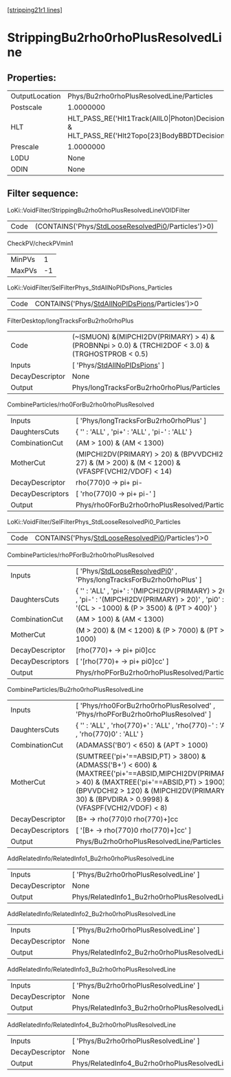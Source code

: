 [[stripping21r1 lines]](./stripping21r1-index)

# StrippingBu2rho0rhoPlusResolvedLine

## Properties:

|                |                                                                                                 |
|----------------|-------------------------------------------------------------------------------------------------|
| OutputLocation | Phys/Bu2rho0rhoPlusResolvedLine/Particles                                                       |
| Postscale      | 1.0000000                                                                                       |
| HLT            | HLT_PASS_RE('Hlt1Track(AllL0\|Photon)Decision') & HLT_PASS_RE('Hlt2Topo[23]BodyBBDTDecision') |
| Prescale       | 1.0000000                                                                                       |
| L0DU           | None                                                                                            |
| ODIN           | None                                                                                            |

## Filter sequence:

LoKi::VoidFilter/StrippingBu2rho0rhoPlusResolvedLineVOIDFilter

|      |                                                                                                            |
|------|------------------------------------------------------------------------------------------------------------|
| Code | (CONTAINS('Phys/[StdLooseResolvedPi0](./stripping21r1-commonparticles-stdlooseresolvedpi0)/Particles')\>0) |

CheckPV/checkPVmin1

|        |     |
|--------|-----|
| MinPVs | 1   |
| MaxPVs | -1  |

LoKi::VoidFilter/SelFilterPhys_StdAllNoPIDsPions_Particles

|      |                                                                                                      |
|------|------------------------------------------------------------------------------------------------------|
| Code | CONTAINS('Phys/[StdAllNoPIDsPions](./stripping21r1-commonparticles-stdallnopidspions)/Particles')\>0 |

FilterDesktop/longTracksForBu2rho0rhoPlus

|                 |                                                                                                      |
|-----------------|------------------------------------------------------------------------------------------------------|
| Code            | (~ISMUON) &(MIPCHI2DV(PRIMARY) \> 4) & (PROBNNpi \> 0.0) & (TRCHI2DOF \< 3.0) & (TRGHOSTPROB \< 0.5) |
| Inputs          | [ 'Phys/[StdAllNoPIDsPions](./stripping21r1-commonparticles-stdallnopidspions)' ]                  |
| DecayDescriptor | None                                                                                                 |
| Output          | Phys/longTracksForBu2rho0rhoPlus/Particles                                                           |

CombineParticles/rho0ForBu2rho0rhoPlusResolved

|                  |                                                                                                        |
|------------------|--------------------------------------------------------------------------------------------------------|
| Inputs           | [ 'Phys/longTracksForBu2rho0rhoPlus' ]                                                               |
| DaughtersCuts    | { '' : 'ALL' , 'pi+' : 'ALL' , 'pi-' : 'ALL' }                                                         |
| CombinationCut   | (AM \> 100) & (AM \< 1300)                                                                             |
| MotherCut        | (MIPCHI2DV(PRIMARY) \> 20) & (BPVVDCHI2 \> 27) & (M \> 200) & (M \< 1200) & (VFASPF(VCHI2/VDOF) \< 14) |
| DecayDescriptor  | rho(770)0 -\> pi+ pi-                                                                                  |
| DecayDescriptors | [ 'rho(770)0 -\> pi+ pi-' ]                                                                          |
| Output           | Phys/rho0ForBu2rho0rhoPlusResolved/Particles                                                           |

LoKi::VoidFilter/SelFilterPhys_StdLooseResolvedPi0_Particles

|      |                                                                                                          |
|------|----------------------------------------------------------------------------------------------------------|
| Code | CONTAINS('Phys/[StdLooseResolvedPi0](./stripping21r1-commonparticles-stdlooseresolvedpi0)/Particles')\>0 |

CombineParticles/rhoPForBu2rho0rhoPlusResolved

|                  |                                                                                                                                                    |
|------------------|----------------------------------------------------------------------------------------------------------------------------------------------------|
| Inputs           | [ 'Phys/[StdLooseResolvedPi0](./stripping21r1-commonparticles-stdlooseresolvedpi0)' , 'Phys/longTracksForBu2rho0rhoPlus' ]                       |
| DaughtersCuts    | { '' : 'ALL' , 'pi+' : '(MIPCHI2DV(PRIMARY) \> 20)' , 'pi-' : '(MIPCHI2DV(PRIMARY) \> 20)' , 'pi0' : '(CL \> -1000) & (P \> 3500) & (PT \> 400)' } |
| CombinationCut   | (AM \> 100) & (AM \< 1300)                                                                                                                         |
| MotherCut        | (M \> 200) & (M \< 1200) & (P \> 7000) & (PT \> 1000)                                                                                              |
| DecayDescriptor  | [rho(770)+ -\> pi+ pi0]cc                                                                                                                        |
| DecayDescriptors | [ '[rho(770)+ -\> pi+ pi0]cc' ]                                                                                                                |
| Output           | Phys/rhoPForBu2rho0rhoPlusResolved/Particles                                                                                                       |

CombineParticles/Bu2rho0rhoPlusResolvedLine

|                  |                                                                                                                                                                                                                                                        |
|------------------|--------------------------------------------------------------------------------------------------------------------------------------------------------------------------------------------------------------------------------------------------------|
| Inputs           | [ 'Phys/rho0ForBu2rho0rhoPlusResolved' , 'Phys/rhoPForBu2rho0rhoPlusResolved' ]                                                                                                                                                                      |
| DaughtersCuts    | { '' : 'ALL' , 'rho(770)+' : 'ALL' , 'rho(770)-' : 'ALL' , 'rho(770)0' : 'ALL' }                                                                                                                                                                       |
| CombinationCut   | (ADAMASS('B0') \< 650) & (APT \> 1000)                                                                                                                                                                                                                 |
| MotherCut        | (SUMTREE('pi+'==ABSID,PT) \> 3800) & (ADMASS('B+') \< 600) & (MAXTREE('pi+'==ABSID,MIPCHI2DV(PRIMARY)) \> 40) & (MAXTREE('pi+'==ABSID,PT) \> 1900) & (BPVVDCHI2 \> 120) & (MIPCHI2DV(PRIMARY) \< 30) & (BPVDIRA \> 0.9998) & (VFASPF(VCHI2/VDOF) \< 8) |
| DecayDescriptor  | [B+ -\> rho(770)0 rho(770)+]cc                                                                                                                                                                                                                       |
| DecayDescriptors | [ '[B+ -\> rho(770)0 rho(770)+]cc' ]                                                                                                                                                                                                               |
| Output           | Phys/Bu2rho0rhoPlusResolvedLine/Particles                                                                                                                                                                                                              |

AddRelatedInfo/RelatedInfo1_Bu2rho0rhoPlusResolvedLine

|                 |                                                        |
|-----------------|--------------------------------------------------------|
| Inputs          | [ 'Phys/Bu2rho0rhoPlusResolvedLine' ]                |
| DecayDescriptor | None                                                   |
| Output          | Phys/RelatedInfo1_Bu2rho0rhoPlusResolvedLine/Particles |

AddRelatedInfo/RelatedInfo2_Bu2rho0rhoPlusResolvedLine

|                 |                                                        |
|-----------------|--------------------------------------------------------|
| Inputs          | [ 'Phys/Bu2rho0rhoPlusResolvedLine' ]                |
| DecayDescriptor | None                                                   |
| Output          | Phys/RelatedInfo2_Bu2rho0rhoPlusResolvedLine/Particles |

AddRelatedInfo/RelatedInfo3_Bu2rho0rhoPlusResolvedLine

|                 |                                                        |
|-----------------|--------------------------------------------------------|
| Inputs          | [ 'Phys/Bu2rho0rhoPlusResolvedLine' ]                |
| DecayDescriptor | None                                                   |
| Output          | Phys/RelatedInfo3_Bu2rho0rhoPlusResolvedLine/Particles |

AddRelatedInfo/RelatedInfo4_Bu2rho0rhoPlusResolvedLine

|                 |                                                        |
|-----------------|--------------------------------------------------------|
| Inputs          | [ 'Phys/Bu2rho0rhoPlusResolvedLine' ]                |
| DecayDescriptor | None                                                   |
| Output          | Phys/RelatedInfo4_Bu2rho0rhoPlusResolvedLine/Particles |
